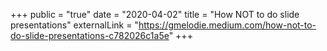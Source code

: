 +++
public = "true"
date = "2020-04-02"
title = "How NOT to do slide presentations"
externalLink = "https://gmelodie.medium.com/how-not-to-do-slide-presentations-c782026c1a5e"
+++

